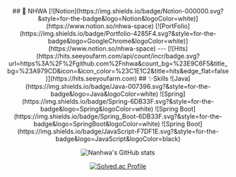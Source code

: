 <div align="center">
## 👋 NHWA
[![Notion](https://img.shields.io/badge/Notion-000000.svg?&style=for-the-badge&logo=Notion&logoColor=white)](https://www.notion.so/nhwa-space) [![PortFolio](https://img.shields.io/badge/Portfolio-4285F4.svg?&style=for-the-badge&logo=GoogleChrome&logoColor=white)](https://www.notion.so/nhwa-space)
 ---
[![Hits](https://hits.seeyoufarm.com/api/count/incr/badge.svg?url=https%3A%2F%2Fgithub.com%2Fnhwa&count_bg=%23E9C6F5&title_bg=%23A979CD&icon=&icon_color=%23C1E1C2&title=hits&edge_flat=false)](https://hits.seeyoufarm.com)
## ✨Skills
![Java](https://img.shields.io/badge/Java-007396.svg?&style=for-the-badge&logo=Java&logoColor=white) ![Spring](https://img.shields.io/badge/Spring-6DB33F.svg?&style=for-the-badge&logo=Spring&logoColor=white) ![Spring Boot](https://img.shields.io/badge/Spring_Boot-6DB33F.svg?&style=for-the-badge&logo=SpringBoot&logoColor=white) ![Spring Boot](https://img.shields.io/badge/JavaScript-F7DF1E.svg?&style=for-the-badge&logo=JavaScript&logoColor=black)

![Nanhwa's GitHub stats](https://github-readme-stats.vercel.app/api?username=nhwa&show_icons=true&theme=cobalt)

[![Solved.ac Profile](http://mazassumnida.wtf/api/v2/generate_badge?boj=ohi07)](https://solved.ac/ohi07/)

</div>

